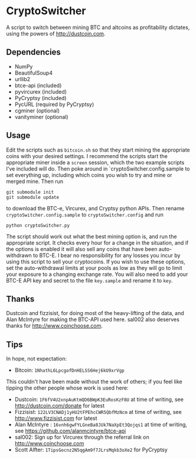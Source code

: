 CryptoSwitcher
==============

A script to switch between mining BTC and altcoins as profitability dictates,
using the powers of http://dustcoin.com.

Dependencies
---
* NumPy
* BeautifulSoup4
* urllib2
* btce-api (included)
* pyvircurex (included)
* PyCryptsy (included)
* PycURL (required by PyCryptsy)
* cgminer (optional)
* vanityminer (optional)

Usage
---
Edit the scripts such as `bitcoin.sh` so that they start mining the appropriate
coins with your desired settings. I recommend the scripts start the appropriate
miner inside a `screen` session, which the two example scripts I've included
will do. Then poke around in `cryptoSwitcher.config.sample to set everything
up, including which coins you wish to try and mine or merged mine. Then run
    
    git submodule init
    git submodule update

to download the BTC-e, Vircurex, and Cryptsy python APIs. Then rename 
`cryptoSwitcher.config.sample` to `cryptoSwitcher.config` and run
 
    python cryptoSwitcher.py

The script should work out what the best mining option is, and run the
appropriate script. It checks every hour for a change in the situation, and if
the options is enabled it will also sell any coins that have been
auto-withdrawn to BTC-E.  I bear no responsibility for any losses you incur by
using this script to sell your cryptocoins. If you wish to use these options,
set the auto-withdrawal limits at your pools as low as they will go to limit
your exposure to a changing exchange rate. You will also need to add your BTC-E
API key and secret to the file `key.sample` and rename it to `key`.

Thanks
---
Dustcoin and fizzisist, for doing most of the heavy-lifting of the data,
and Alan McIntyre for making the BTC-API used here. sal002 also deserves
thanks for http://www.coinchoose.com.

Tips
---
In hope, not expectation:

* Bitcoin: `1NhathL6LpcgofDnHELSS6Hej6kU9xrVgp`

This couldn't have been made without the work of others; if you feel like
tipping the other people whose work is used here:

* Dustcoin: `1F6fV4U2xnpAuKtmQD6BWpK3EuRosKzF8U` at time of writing, see http://dustcoin.com/donate for latest
* Fizzisist: `122LV3CNADj1yHU2tFPEhcCWR5QbfMzNcm` at time of writing, see http://www.fizzisist.com for latest
* Alan McIntyre : `16vnh6gwFYLGneBa8JUk7NaXpEt3Qojqs1` at time of writing, see https://github.com/alanmcintyre/btce-api
* sal002: Sign up for Vircurex through the referral link on http://www.coinchoose.com
* Scott Alfter: `1TipsGocnz2N5qgAm9f7JLrsMqkb3oXe2` for PyCryptsy
